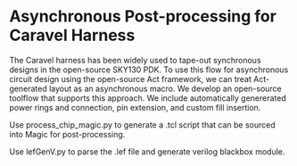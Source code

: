 # Asynchronous Post-processing for Caravel Harness

The Caravel harness has been widely used to tape-out synchronous designs in the open-source SKY130 PDK. To use this flow for asynchronous circuit design using the open-source Act framework, we can treat Act-generated layout as an asynchronous macro. We develop an open-source toolflow that supports this approach. We include automatically genererated power rings and connection, pin extension, and custom fill insertion.

Use process_chip_magic.py to generate a .tcl script that can be sourced into Magic for post-processing.

Use lefGenV.py to parse the .lef file and generate verilog blackbox module.
